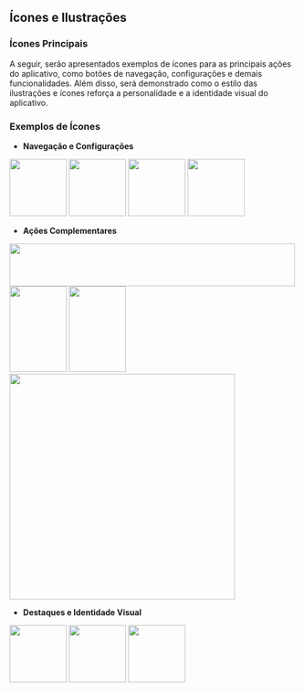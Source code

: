 ## Ícones e Ilustrações
### Ícones Principais

A seguir, serão apresentados exemplos de ícones para as principais ações do aplicativo, como botões de navegação, configurações e demais funcionalidades. Além disso, será demonstrado como o estilo das ilustrações e ícones reforça a personalidade e a identidade visual do aplicativo.

### Exemplos de Ícones

- **Navegação e Configurações**  
<img src="https://github.com/user-attachments/assets/67c1012f-053b-48bb-af9f-f88b2b9629cb" width="100" height="100">
<img src="https://github.com/user-attachments/assets/5d894821-e430-4ad3-a514-50bbfc91915d" width="100" height="100">
<img src="https://github.com/user-attachments/assets/097858ca-6331-4d0d-8c66-1d39ff28c136" width="100" height="100">
<img src="https://github.com/user-attachments/assets/df670984-90c9-40fa-87b4-8632c9ec21de" width="100" height="100">

- **Ações Complementares**  
<img src="https://github.com/user-attachments/assets/92c480a3-db3d-4129-8168-1ecb26e3392f" width="500" height="75">
<img src="https://github.com/user-attachments/assets/c9e9a69a-7385-4ac7-ae30-8f93c1c76f94" width="100" height="150">
<img src="https://github.com/user-attachments/assets/1ad3a85d-1bdc-4be0-ba35-e1e325b7aa35" width="100" height="150">
<img src="https://github.com/user-attachments/assets/0d8cf1fd-b797-4062-af19-de53eb5272b0" width="395" height="395">

- **Destaques e Identidade Visual**  
<img src="https://github.com/user-attachments/assets/71c00c6f-f844-471d-9ec7-bd87cb8a28e6" width="100" height="100">
<img src="https://github.com/user-attachments/assets/3513d32e-bfe5-43e1-9ee6-723bf72464a5" width="100" height="100">
<img src="https://github.com/user-attachments/assets/923c0f19-3864-4294-83b3-8507072f133d" width="100" height="100">
